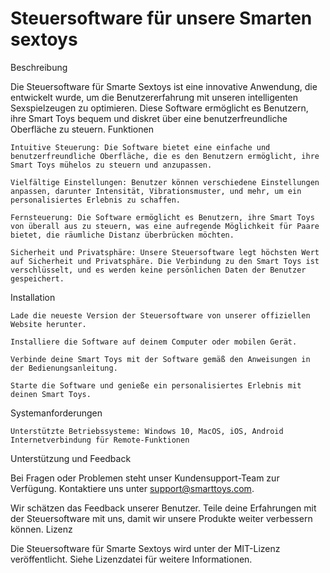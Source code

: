 # Steuersoftware für unsere Smarten sextoys

Beschreibung

Die Steuersoftware für Smarte Sextoys ist eine innovative Anwendung, die entwickelt wurde, um die Benutzererfahrung mit unseren intelligenten Sexspielzeugen zu optimieren. Diese Software ermöglicht es Benutzern, ihre Smart Toys bequem und diskret über eine benutzerfreundliche Oberfläche zu steuern.
Funktionen

    Intuitive Steuerung: Die Software bietet eine einfache und benutzerfreundliche Oberfläche, die es den Benutzern ermöglicht, ihre Smart Toys mühelos zu steuern und anzupassen.

    Vielfältige Einstellungen: Benutzer können verschiedene Einstellungen anpassen, darunter Intensität, Vibrationsmuster, und mehr, um ein personalisiertes Erlebnis zu schaffen.

    Fernsteuerung: Die Software ermöglicht es Benutzern, ihre Smart Toys von überall aus zu steuern, was eine aufregende Möglichkeit für Paare bietet, die räumliche Distanz überbrücken möchten.

    Sicherheit und Privatsphäre: Unsere Steuersoftware legt höchsten Wert auf Sicherheit und Privatsphäre. Die Verbindung zu den Smart Toys ist verschlüsselt, und es werden keine persönlichen Daten der Benutzer gespeichert.

Installation

    Lade die neueste Version der Steuersoftware von unserer offiziellen Website herunter.

    Installiere die Software auf deinem Computer oder mobilen Gerät.

    Verbinde deine Smart Toys mit der Software gemäß den Anweisungen in der Bedienungsanleitung.

    Starte die Software und genieße ein personalisiertes Erlebnis mit deinen Smart Toys.

Systemanforderungen

    Unterstützte Betriebssysteme: Windows 10, MacOS, iOS, Android
    Internetverbindung für Remote-Funktionen

Unterstützung und Feedback

Bei Fragen oder Problemen steht unser Kundensupport-Team zur Verfügung. Kontaktiere uns unter support@smarttoys.com.

Wir schätzen das Feedback unserer Benutzer. Teile deine Erfahrungen mit der Steuersoftware mit uns, damit wir unsere Produkte weiter verbessern können.
Lizenz

Die Steuersoftware für Smarte Sextoys wird unter der MIT-Lizenz veröffentlicht. Siehe Lizenzdatei für weitere Informationen.
